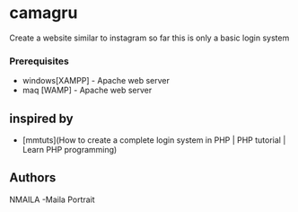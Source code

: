 # camagru
Create a website similar to instagram
so far this is only a basic login system

### Prerequisites

* windows[XAMPP] - Apache web server
* maq [WAMP] - Apache web server

## inspired by
* [mmtuts](How to create a complete login system in PHP | PHP tutorial | Learn PHP programming)

## Authors
NMAILA -Maila Portrait
